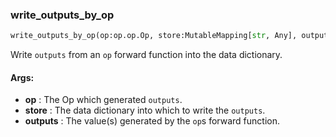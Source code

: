 

### write_outputs_by_op
```python
write_outputs_by_op(op:op.op.Op, store:MutableMapping[str, Any], outputs:Any) -> None
```
Write `outputs` from an `op` forward function into the data dictionary.



#### Args:

* **op** :  The Op which generated `outputs`.
* **store** :  The data dictionary into which to write the `outputs`.
* **outputs** :  The value(s) generated by the `op`s forward function.
